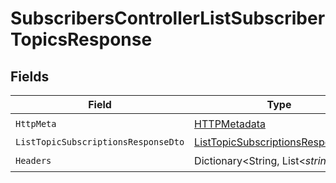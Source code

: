 # SubscribersControllerListSubscriberTopicsResponse


## Fields

| Field                                                                                             | Type                                                                                              | Required                                                                                          | Description                                                                                       |
| ------------------------------------------------------------------------------------------------- | ------------------------------------------------------------------------------------------------- | ------------------------------------------------------------------------------------------------- | ------------------------------------------------------------------------------------------------- |
| `HttpMeta`                                                                                        | [HTTPMetadata](../../Models/Components/HTTPMetadata.md)                                           | :heavy_check_mark:                                                                                | N/A                                                                                               |
| `ListTopicSubscriptionsResponseDto`                                                               | [ListTopicSubscriptionsResponseDto](../../Models/Components/ListTopicSubscriptionsResponseDto.md) | :heavy_minus_sign:                                                                                | OK                                                                                                |
| `Headers`                                                                                         | Dictionary<String, List<*string*>>                                                                | :heavy_check_mark:                                                                                | N/A                                                                                               |